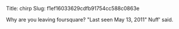 Title: chirp
Slug: f1ef16033629cdfb91754cc588c0863e

Why are you leaving foursquare? "Last seen May 13, 2011" Nuff' said.
